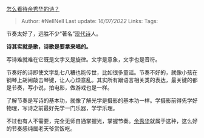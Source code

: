[怎么看待余秀华的诗？](https://www.zhihu.com/question/27662789/answer/2571820655)

>Author: #NellNell 
>Last update: *16/07/2022* 
>Links: 
>Tags: 

节奏太好了，远胜不少“著名”[现代诗](https://www.zhihu.com/search?q=%E7%8E%B0%E4%BB%A3%E8%AF%97&search_source=Entity&hybrid_search_source=Entity&hybrid_search_extra=%7B%22sourceType%22%3A%22answer%22%2C%22sourceId%22%3A2571820655%7D)人。

**诗其实就是歌，诗歌是要拿来唱的。**

写诗难就难在它既是文字又是旋律。文字是意象，文字也是音符。

节奏好的诗即使文字乱七八糟也能传世，比如很多童谣。节奏不好的，就像小孩在钢琴上胡闹敲击琴键，让人心烦意乱。其实所有跟语言相关类的表达，最关键的都是节奏，写小说，拍电影，做游戏也是一样。

了解节奏是写诗的基本功，就像了解光学是摄影的基本功一样。学摄影前得先学好物理，写诗之前最好先学一门乐器，学学乐理。

不过也有人不需要，完全无师自通掌握光，掌握节奏。[余秀华](https://www.zhihu.com/search?q=%E4%BD%99%E7%A7%80%E5%8D%8E&search_source=Entity&hybrid_search_source=Entity&hybrid_search_extra=%7B%22sourceType%22%3A%22answer%22%2C%22sourceId%22%3A2571820655%7D)就属于这种，这么好的节奏感纯属老天爷赏饭吃。

  